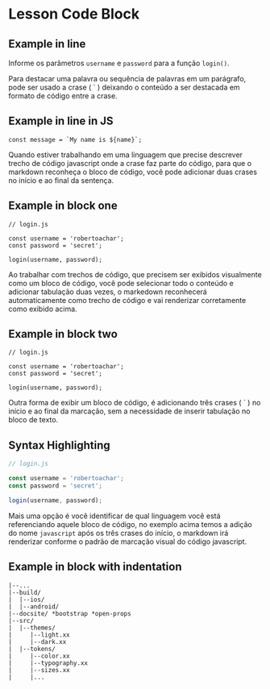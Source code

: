 # Lesson Code Block

## Example in line

Informe os parâmetros `username` e `password` para a função `login()`.

Para destacar uma palavra ou sequência de palavras em um parágrafo, pode ser usado a crase ( ` ) deixando o conteúdo a ser destacada em formato de código entre a crase.

## Example in line in JS

``const message = `My name is ${name}`;``

Quando estiver trabalhando em uma linguagem que precise descrever trecho de código javascript onde a crase faz parte do código, para que o markdown reconheça o bloco de código, você pode adicionar duas crases no início e ao final da sentença.

## Example in block one

    // login.js

    const username = 'robertoachar';
    const password = 'secret';

    login(username, password);

Ao trabalhar com trechos de código, que precisem ser exibidos visualmente como um bloco de código, você pode selecionar todo o conteúdo e adicionar tabulação duas vezes, o markedown reconhecerá automaticamente como trecho de código e vai renderizar corretamente como exibido acima.

## Example in block two

```
// login.js

const username = 'robertoachar';
const password = 'secret';

login(username, password);
```

Outra forma de exibir um bloco de código, é adicionando três crases ( ` ) no início e ao final da marcação, sem a necessidade de inserir tabulação no bloco de texto.

## Syntax Highlighting

```javascript
// login.js

const username = 'robertoachar';
const password = 'secret';

login(username, password);
```

Mais uma opção é você identificar de qual linguagem você está referenciando aquele bloco de código, no exemplo acima temos a adição do nome `javascript` após os três crases do início, o markdown irá renderizar conforme o padrão de marcação visual do código javascript.

## Example in block with indentation

```
|--...
|--build/
|  |--ios/
|  |--android/
|--docsite/ *bootstrap *open-props
|--src/
|  |--themes/
|     |--light.xx
|     |--dark.xx
|  |--tokens/
|     |--color.xx
|     |--typography.xx
|     |--sizes.xx
|     |...
